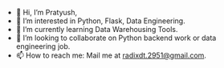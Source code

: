 - 👋 Hi, I’m Pratyush,
- 👀 I’m interested in Python, Flask, Data Engineering.
- 🌱 I’m currently learning Data Warehousing Tools.
- 💞️ I’m looking to collaborate on Python backend work or data engineering job.
- 📫 How to reach me: Mail me at radixdt.2951@gmail.com.

<!---
rxpratyush/rxpratyush is a ✨ special ✨ repository because its `README.md` (this file) appears on your GitHub profile.
You can click the Preview link to take a look at your changes.
--->
